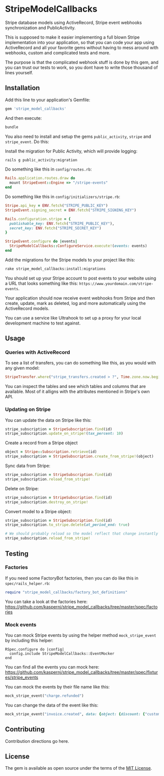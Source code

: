 # StripeModelCallbacks
Stripe database models using ActiveRecord, Stripe event webhooks synchronization and PublicActivity.

This is supposed to make it easier implementing a full blown Stripe implementation into your application,
so that you can code your app using ActiveRecord and all your favorite gems without having to mess around
with webhooks, custom and complicated tests and more.

The purpose is that the complicated webhook stuff is done by this gem, and you can trust our tests to work,
so you dont have to write those thousand of lines yourself.

## Installation
Add this line to your application's Gemfile:

```ruby
gem 'stripe_model_callbacks'
```

And then execute:
```bash
bundle
```

You also need to install and setup the gems `public_activity`, `stripe` and `stripe_event`. Do this:

Install the migration for Public Activity, which will provide logging:
```bash
rails g public_activity:migration
```

Do something like this in `config/routes.rb`:
```ruby
Rails.application.routes.draw do
  mount StripeEvent::Engine => "/stripe-events"
end
```

Do something like this in `config/initializers/stripe.rb`:
```ruby
Stripe.api_key = ENV.fetch("STRIPE_PUBLIC_KEY")
StripeEvent.signing_secret = ENV.fetch("STRIPE_SIGNING_KEY")

Rails.configuration.stripe = {
  publishable_key: ENV.fetch("STRIPE_PUBLIC_KEY"),
  secret_key: ENV.fetch("STRIPE_SECRET_KEY")
}

StripeEvent.configure do |events|
  StripeModelCallbacks::ConfigureService.execute!(events: events)
end
```

Add the migrations for the Stripe models to your project like this:
```bash
rake stripe_model_callbacks:install:migrations
```

You should set up your Stripe account to post events to your website using a URL that looks something like this:
`https://www.yourdomain.com/stripe-events`.

Your application should now receive event webhooks from Stripe and then create, update, mark as deleted,
log and more automatically using the ActiveRecord models.

You can use a service like Ultrahook to set up a proxy for your local development machine to test against.

## Usage

### Queries with ActiveRecord

To see a list of transfers, you can do something like this, as you would with any given model:

```ruby
StripeTransfer.where("stripe_transfers.created > ?", Time.zone.now.beginning_of_month)
```

You can inspect the tables and see which tables and columns that are available. Most of it alligns with
the attributes mentioned in Stripe's own API.

### Updating on Stripe

You can update the data on Stripe like this:

```ruby
stripe_subscription = StripeSubscription.find(id)
stripe_subscription.update_on_stripe!(tax_percent: 10)
```

Create a record from a Stripe object

```ruby
object = Stripe::Subscription.retrieve(id)
stripe_subscription = StripeSubscription.create_from_stripe!(object)
```

Sync data from Stripe:
```ruby
stripe_subscription = StripeSubscription.find(id)
stripe_subscription.reload_from_stripe!
```

Delete on Stripe:
```ruby
stripe_subscription = StripeSubscription.find(id)
stripe_subscription.destroy_on_stripe!
```

Convert model to a Stripe object:
```ruby
stripe_subscription = StripeSubscription.find(id)
stripe_subscription.to_stripe.delete(at_period_end: true)

# We should probably reload so the model reflect that change instantly (else it should receive it through a sync event in a short while)
stripe_subscription.reload_from_stripe!
```

## Testing

### Factories

If you need some FactoryBot factories, then you can do like this in `spec/rails_helper.rb`:
```ruby
require "stripe_model_callbacks/factory_bot_definitions"
```

You can take a look at the factories here:
https://github.com/kaspernj/stripe_model_callbacks/tree/master/spec/factories

### Mock events

You can mock Stripe events by using the helper method `mock_stripe_event` by including this helper:

```
RSpec.configure do |config|
  config.include StripeModelCallbacks::EventMocker
end
```

You can find all the events you can mock here: https://github.com/kaspernj/stripe_model_callbacks/tree/master/spec/fixtures/stripe_events

You can mock the events by their file name like this:
```ruby
mock_stripe_event("charge.refunded")
```

You can change the data of the event like this:
```ruby
mock_stripe_event("invoice.created", data: {object: {discount: {"customer": "cus_CLI9d5IHGcdWBY"}}})
```

## Contributing
Contribution directions go here.

## License
The gem is available as open source under the terms of the [MIT License](http://opensource.org/licenses/MIT).
